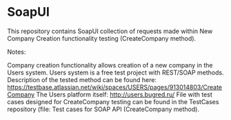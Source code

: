 # SoapUI
This repository contains SoapUI collection of requests made within New Company Creation functionality testing (CreateCompany method).

Notes:

Company creation functionality allows creation of a new company in the Users system.
Users system is a free test project with REST/SOAP methods.
Description of the tested method can be found here: https://testbase.atlassian.net/wiki/spaces/USERS/pages/913014803/CreateCompany
The Users platform itself: http://users.bugred.ru/
File with test cases designed for CreateCompany testing can be found in the TestCases repository (file: Test cases for SOAP API (CreateCompany method).
